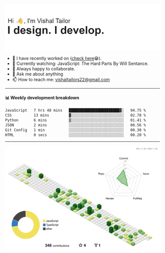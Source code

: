 ![Hi, I'm Vishal Tailor. I design. I develop.](https://github.com/vishaltailors/vishaltailors/blob/main/header.png?raw=true)

- 🔭 I have recently worked on ([check here](https://vishaltailor.com)😁).
- 🎦 Currently watching: JavaScript: The Hard Parts By Will Sentance.
- 👯 Always happy to collaborate.
- 💬 Ask me about anything
- 📫 How to reach me: <a href="mailto:vishaltailors22@gmail.com">vishaltailors22@gmail.com</a>

<hr /> 
<h4>📊 Weekly development breakdown</h4>
<!--START_SECTION:waka-->

```text
JavaScript   7 hrs 48 mins   ███████████████████████▓░   94.75 %
CSS          13 mins         ▓░░░░░░░░░░░░░░░░░░░░░░░░   02.78 %
Python       6 mins          ▒░░░░░░░░░░░░░░░░░░░░░░░░   01.41 %
JSON         2 mins          ░░░░░░░░░░░░░░░░░░░░░░░░░   00.56 %
Git Config   1 min           ░░░░░░░░░░░░░░░░░░░░░░░░░   00.30 %
HTML         0 secs          ░░░░░░░░░░░░░░░░░░░░░░░░░   00.20 %
```

<!--END_SECTION:waka-->
<hr /> 

![](./profile-3d-contrib/profile-green-animate.svg)
